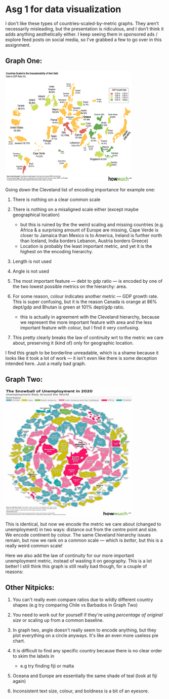 # Asg 1 for data visualization 

I don't like these types of countries-scaled-by-metric graphs. They aren’t necessarily misleading, but the presentation is ridiculous, and I don’t think it adds anything aesthetically either. I keep seeing them in sponsored ads / explore feed posts on social media, so I’ve grabbed a few to go over in this assignment.

## Graph One:


<img src="https://raw.githubusercontent.com/JasonPekos/Stat744/main/1Asg/Asg1Graph1.jpg" width="400" height="350" />

Going down the Cleveland list of encoding importance for example one:

1. There is nothing on a clear common scale 
2. There is nothing on a misaligned scale either (except maybe geographical location)
	- but this is ruined by the the weird scaling and missing countries  		(e.g. Africa & a surprising amount of Europe are missing, Cape Verde is closer to Jamaica than Mexico is to America, Ireland is further north than Iceland, India borders Lebanon, Austria borders Greece)
	- Location is probably the least important metric, and yet it is the highest on the encoding hierarchy. 
3.  Length is not used
4.  Angle is not used
5. The most important feature — debt to gdp ratio — is encoded by one of the two lowest possible metrics on the hierarchy:              area.

6. For some reason, colour indicates another metric — GDP growth rate. This is super confusing, but it is the reason Canada is orange at 86% dept/gdp and Bhutan is green at 101% dept/gdp ratio. 
	 - this is actually in agreement with the Cleveland hierarchy, because we represent the more important feature with area and the less important feature with colour, but I find it very confusing. 

7. This pretty clearly breaks the law of continuity wrt to the metric we care about, preserving it (kind of) only for geographic location.

I find this graph to be borderline unreadable, which is a shame because it looks like it took a lot of work — it isn't even like there is some deception intended here. Just a really bad graph. 


## Graph Two:

<img src="https://raw.githubusercontent.com/JasonPekos/Stat744/main/1Asg/Asg1Graph2.jpg" width="400" height="400" />


This is identical, but now we encode the metric we care about (changed to unemployment)  in two ways: distance out from the centre point and size. We encode continent by colour. The same Cleveland hierarchy issues remain, but now we rank on a common scale — which is _better_, but this is a really weird common scale!

Here we also add the law of continuity for our more important unemployment metric, instead of wasting it on geography. This is a lot better! I still think this graph is still really bad though, for a couple of reasons:

## Other Nitpicks:

1. You can't really even compare ratios due to wildly different country shapes (e.g try comparing Chile vs Barbados in Graph Two)

2. You need to work out for yourself if they're using _percentage of original size_ or scaling up from a common baseline.

3. In graph two, angle doesn't really seem to encode anything, but they plot everything on a circle anyways. It's like an even more useless pie chart. 

4. It is difficult to find any specific country because there is no clear order to skim the labels in
	- e.g try finding fiji or malta
	
5. Oceana and Europe are essentially the same shade of teal (look at fiji again)

6. Inconsistent text size, colour,  and boldness is a bit of an eyesore. 


		





